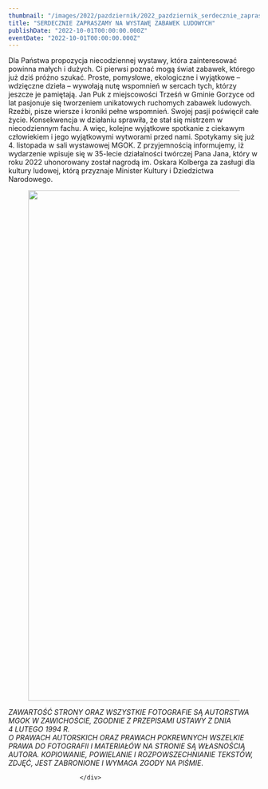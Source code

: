```yaml
---
thumbnail: "/images/2022/pazdziernik/2022_pazdziernik_serdecznie_zapraszamy_na_wystaw_zabawek_ludowych_2022_10_serdecznie_zapraszamy_na_wystaw_zabawek_ludowych_zd1-7-724x1024.jpg"
title: "SERDECZNIE ZAPRASZAMY NA WYSTAWĘ ZABAWEK LUDOWYCH"
publishDate: "2022-10-01T00:00:00.000Z"
eventDate: "2022-10-01T00:00:00.000Z"
---
```


<div class="entry-content">
							
							
<p>Dla Państwa propozycja niecodziennej wystawy, która zainteresować powinna małych i dużych. Ci pierwsi poznać mogą świat zabawek, którego już dziś próżno szukać. Proste, pomysłowe, ekologiczne i wyjątkowe – wdzięczne dzieła – wywołają nutę wspomnień w sercach tych, którzy jeszcze je pamiętają. Jan Puk          z miejscowości Trześń w Gminie Gorzyce od lat pasjonuje się tworzeniem unikatowych ruchomych zabawek ludowych. Rzeźbi, pisze wiersze i kroniki pełne wspomnień. Swojej pasji poświęcił całe życie. Konsekwencja w działaniu sprawiła, że stał się mistrzem w niecodziennym fachu. A więc, kolejne wyjątkowe spotkanie z ciekawym człowiekiem i jego wyjątkowymi wytworami przed nami. Spotykamy się już 4. listopada w sali wystawowej MGOK. Z przyjemnością informujemy, iż wydarzenie wpisuje się w 35-lecie działalności twórczej Pana Jana, który w roku 2022 uhonorowany został nagrodą im. Oskara Kolberga za zasługi dla kultury ludowej, którą przyznaje Minister Kultury i Dziedzictwa Narodowego.</p>



<figure class="wp-block-image size-large"><a href="http://mgok-zawichost.pl/wp-content/uploads/2022/10/zd1-7.jpg"><img fetchpriority="high" decoding="async" width="724" height="1024" src="/images/2022/pazdziernik/2022_pazdziernik_serdecznie_zapraszamy_na_wystaw_zabawek_ludowych_2022_10_serdecznie_zapraszamy_na_wystaw_zabawek_ludowych_zd1-7-724x1024.jpg" alt="" class="wp-image-9001" srcset="/images/2022/pazdziernik/2022_pazdziernik_serdecznie_zapraszamy_na_wystaw_zabawek_ludowych_2022_10_serdecznie_zapraszamy_na_wystaw_zabawek_ludowych_zd1-7-724x1024.jpg 724w, /images/2022/pazdziernik/zd1-7-212x300.jpg 212w, /images/2022/pazdziernik/zd1-7-768x1086.jpg 768w, /images/2022/pazdziernik/zd1-7.jpg 800w" sizes="(max-width: 724px) 100vw, 724px"></a></figure>



<p><em>ZAWARTOŚĆ STRONY ORAZ WSZYSTKIE FOTOGRAFIE SĄ AUTORSTWA MGOK W ZAWICHOŚCIE, ZGODNIE Z PRZEPISAMI USTAWY Z DNIA&nbsp;</em><br><em>4 LUTEGO 1994 R.<br>O PRAWACH AUTORSKICH ORAZ PRAWACH POKREWNYCH WSZELKIE PRAWA DO FOTOGRAFII I MATERIAŁÓW NA STRONIE SĄ WŁASNOŚCIĄ AUTORA. KOPIOWANIE, POWIELANIE I ROZPOWSZECHNIANIE TEKSTÓW, ZDJĘĆ, JEST ZABRONIONE I WYMAGA ZGODY NA PIŚMIE</em>.</p>
						
						</div>

